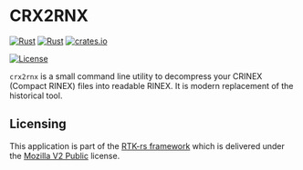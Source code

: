 CRX2RNX
=======

[![Rust](https://github.com/rtk-rs/crx2rnx/actions/workflows/rust.yml/badge.svg)](https://github.com/rtk-rs/crx2rnx/actions/workflows/rust.yml)
[![Rust](https://github.com/rtk-rs/crx2rnx/actions/workflows/daily.yml/badge.svg)](https://github.com/rtk-rs/crx2rnx/actions/workflows/daily.yml)
[![crates.io](https://img.shields.io/crates/v/crx2rnx.svg)](https://crates.io/crates/crx2rnx)

[![License](https://img.shields.io/badge/license-MPL_2.0-orange?style=for-the-badge&logo=mozilla)](https://github.com/rtk-rs/qc-traits/blob/main/LICENSE)

`crx2rnx` is a small command line utility to decompress
your CRINEX (Compact RINEX) files into readable RINEX. It is modern
replacement of the historical tool.

## Licensing

This application is part of the [RTK-rs framework](https://github.com/rtk-rs) which
is delivered under the [Mozilla V2 Public](https://www.mozilla.org/en-US/MPL/2.0) license.
